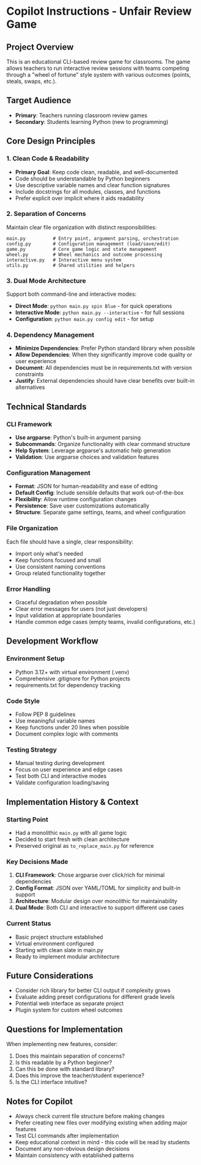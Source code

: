 # Copilot Instructions - Unfair Review Game

## Project Overview
This is an educational CLI-based review game for classrooms. The game allows teachers to run interactive review sessions with teams competing through a "wheel of fortune" style system with various outcomes (points, steals, swaps, etc.).

## Target Audience
- **Primary**: Teachers running classroom review games
- **Secondary**: Students learning Python (new to programming)

## Core Design Principles

### 1. Clean Code & Readability
- **Primary Goal**: Keep code clean, readable, and well-documented
- Code should be understandable by Python beginners
- Use descriptive variable names and clear function signatures
- Include docstrings for all modules, classes, and functions
- Prefer explicit over implicit where it aids readability

### 2. Separation of Concerns
Maintain clear file organization with distinct responsibilities:

```
main.py          # Entry point, argument parsing, orchestration
config.py        # Configuration management (load/save/edit)
game.py          # Core game logic and state management
wheel.py         # Wheel mechanics and outcome processing
interactive.py   # Interactive menu system
utils.py         # Shared utilities and helpers
```

### 3. Dual Mode Architecture
Support both command-line and interactive modes:
- **Direct Mode**: `python main.py spin Blue` - for quick operations
- **Interactive Mode**: `python main.py --interactive` - for full sessions
- **Configuration**: `python main.py config edit` - for setup

### 4. Dependency Management
- **Minimize Dependencies**: Prefer Python standard library when possible
- **Allow Dependencies**: When they significantly improve code quality or user experience
- **Document**: All dependencies must be in requirements.txt with version constraints
- **Justify**: External dependencies should have clear benefits over built-in alternatives

## Technical Standards

### CLI Framework
- **Use argparse**: Python's built-in argument parsing
- **Subcommands**: Organize functionality with clear command structure
- **Help System**: Leverage argparse's automatic help generation
- **Validation**: Use argparse choices and validation features

### Configuration Management
- **Format**: JSON for human-readability and ease of editing
- **Default Config**: Include sensible defaults that work out-of-the-box
- **Flexibility**: Allow runtime configuration changes
- **Persistence**: Save user customizations automatically
- **Structure**: Separate game settings, teams, and wheel configuration

### File Organization
Each file should have a single, clear responsibility:
- Import only what's needed
- Keep functions focused and small
- Use consistent naming conventions
- Group related functionality together

### Error Handling
- Graceful degradation when possible
- Clear error messages for users (not just developers)
- Input validation at appropriate boundaries
- Handle common edge cases (empty teams, invalid configurations, etc.)

## Development Workflow

### Environment Setup
- Python 3.12+ with virtual environment (.venv)
- Comprehensive .gitignore for Python projects
- requirements.txt for dependency tracking

### Code Style
- Follow PEP 8 guidelines
- Use meaningful variable names
- Keep functions under 20 lines when possible
- Document complex logic with comments

### Testing Strategy
- Manual testing during development
- Focus on user experience and edge cases
- Test both CLI and interactive modes
- Validate configuration loading/saving

## Implementation History & Context

### Starting Point
- Had a monolithic `main.py` with all game logic
- Decided to start fresh with clean architecture
- Preserved original as `to_replace_main.py` for reference

### Key Decisions Made
1. **CLI Framework**: Chose argparse over click/rich for minimal dependencies
2. **Config Format**: JSON over YAML/TOML for simplicity and built-in support
3. **Architecture**: Modular design over monolithic for maintainability
4. **Dual Mode**: Both CLI and interactive to support different use cases

### Current Status
- Basic project structure established
- Virtual environment configured
- Starting with clean slate in main.py
- Ready to implement modular architecture

## Future Considerations
- Consider rich library for better CLI output if complexity grows
- Evaluate adding preset configurations for different grade levels
- Potential web interface as separate project
- Plugin system for custom wheel outcomes

## Questions for Implementation
When implementing new features, consider:
1. Does this maintain separation of concerns?
2. Is this readable by a Python beginner?
3. Can this be done with standard library?
4. Does this improve the teacher/student experience?
5. Is the CLI interface intuitive?

## Notes for Copilot
- Always check current file structure before making changes
- Prefer creating new files over modifying existing when adding major features
- Test CLI commands after implementation
- Keep educational context in mind - this code will be read by students
- Document any non-obvious design decisions
- Maintain consistency with established patterns